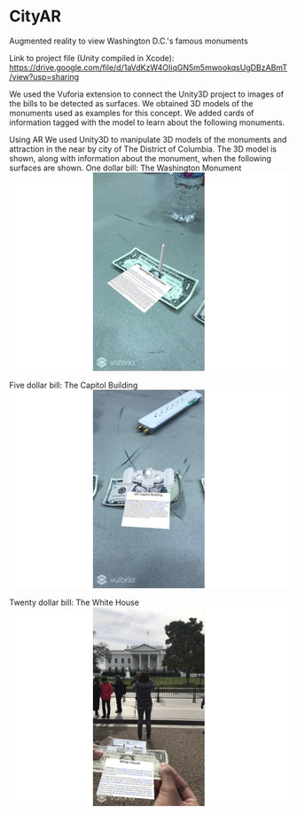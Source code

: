 # CityAR
Augmented reality to view Washington D.C.'s famous monuments

Link to project file (Unity compiled in Xcode):
https://drive.google.com/file/d/1aVdKzW4OIiqGN5m5mwookqsUgDBzABmT/view?usp=sharing

We used the Vuforia extension to connect the Unity3D project to images of the bills to be detected as surfaces. We obtained 3D models of 
the monuments used as examples for this concept. We added cards of information tagged with the model to learn about the following 
monuments.

Using AR We used Unity3D to manipulate 3D models of the monuments and attraction in the near by city of The District of Columbia. The 3D 
model is shown, along with information about the monument, when the following surfaces are shown. 
One dollar bill: The Washington Monument
![AR Washington Monument](assets/CityAR_monument.jpg?raw=true "Washington Monument on a one dollar bill")

Five dollar bill: The Capitol Building
![AR Capitol Building](assets/CityAR_capitol.jpg?raw=true "Capitol building on a five dollar bill")

Twenty dollar bill: The White House
![AR White House](assets/CityAR_whitehouse.jpg?raw=true "White House on a twenty dollar bill")

